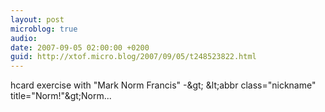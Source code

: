 ```yaml
---
layout: post
microblog: true
audio: 
date: 2007-09-05 02:00:00 +0200
guid: http://xtof.micro.blog/2007/09/05/t248523822.html
---
```

hcard exercise with "Mark Norm Francis" -&amp;gt; &amp;lt;abbr class="nickname" title="Norm!"&amp;gt;Norm...
